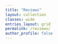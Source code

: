 ```yaml
---
title: "Reviews"
layout: collection
classes: wide
entries_layout: grid
permalink: /reviews/
author_profile: false
---
```


